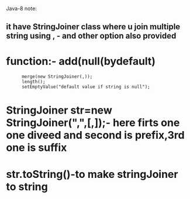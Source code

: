 Java-8 note:
## it have StringJoiner class where u join multiple string using , - and other option also provided
# function:- add(null(bydefault)
          merge(new StringJoiner(,));
          length();
          setEmptyValue("default value if string is null");
# StringJoiner str=new StringJoiner(",",[,]);- here firts one one diveed and second is prefix,3rd one is suffix
# str.toString()-to make stringJoiner to string


